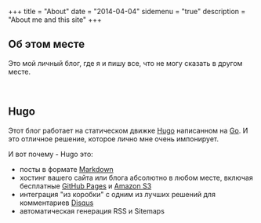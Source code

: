 +++
title = "About"
date = "2014-04-04"
sidemenu = "true"
description = "About me and this site"
+++

## Об этом месте

Это мой личный блог, где я и пишу все, что не могу сказать в другом месте.

<br>

## Hugo

Этот блог работает на статическом движке [Hugo](https://gohugo.io/) написанном на [Go](http://golang.org/). И это отличное решение, которое лично мне очень импонирует.

И вот почему - Hugo это:

* посты в формате [Markdown](https://gohugo.io/content/example/)
* хостинг вашего сайта или блога абсолютно в любом месте, включая бесплатные [GitHub Pages](https://pages.github.com/) и [Amazon S3](http://docs.aws.amazon.com/AmazonS3/latest/dev/WebsiteHosting.html)
* интеграция "из коробки" с одним из лучших решений для комментариев [Disqus](https://disqus.com/)
* автоматическая генерация RSS и Sitemaps     